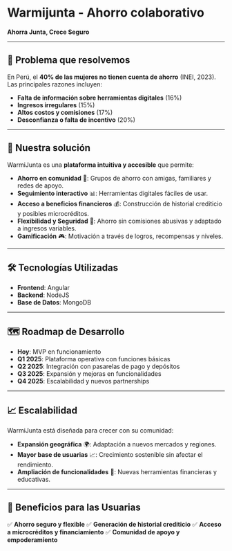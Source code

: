 # Warmijunta - Ahorro colaborativo

**Ahorra Junta, Crece Seguro**

---

## 📌 Problema que resolvemos

En Perú, el **40% de las mujeres no tienen cuenta de ahorro** (INEI, 2023). Las principales razones incluyen:

- **Falta de información sobre herramientas digitales** (16%)
- **Ingresos irregulares** (15%)
- **Altos costos y comisiones** (17%)
- **Desconfianza o falta de incentivo** (20%)

---

## 🚀 Nuestra solución

WarmiJunta es una **plataforma intuitiva y accesible** que permite:

- **Ahorro en comunidad** 🤝: Grupos de ahorro con amigas, familiares y redes de apoyo.
- **Seguimiento interactivo** 📊: Herramientas digitales fáciles de usar.
- **Acceso a beneficios financieros** 💰: Construcción de historial crediticio y posibles microcréditos.
- **Flexibilidad y Seguridad** 🔐: Ahorro sin comisiones abusivas y adaptado a ingresos variables.
- **Gamificación** 🎮: Motivación a través de logros, recompensas y niveles.

---

## 🛠️ Tecnologías Utilizadas

- **Frontend**: Angular
- **Backend**: NodeJS
- **Base de Datos**: MongoDB

---

## 🗺️ Roadmap de Desarrollo

- **Hoy**: MVP en funcionamiento
- **Q1 2025**: Plataforma operativa con funciones básicas
- **Q2 2025**: Integración con pasarelas de pago y depósitos
- **Q3 2025**: Expansión y mejoras en funcionalidades
- **Q4 2025**: Escalabilidad y nuevos partnerships

---

## 📈 Escalabilidad

WarmiJunta está diseñada para crecer con su comunidad:

- **Expansión geográfica** 🌍: Adaptación a nuevos mercados y regiones.
- **Mayor base de usuarias** 📈: Crecimiento sostenible sin afectar el rendimiento.
- **Ampliación de funcionalidades** 🔧: Nuevas herramientas financieras y educativas.

---

## 🎯 Beneficios para las Usuarias

✅ **Ahorro seguro y flexible**
✅ **Generación de historial crediticio**
✅ **Acceso a microcréditos y financiamiento**
✅ **Comunidad de apoyo y empoderamiento**

